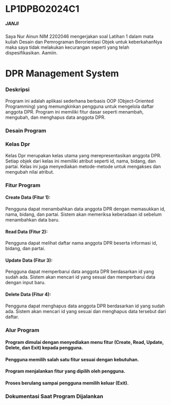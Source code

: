 # LP1DPBO2024C1
##### JANJI
Saya Nur Ainun NIM 2202046 mengerjakan soal Latihan 1 dalam mata kuliah Desain dan Pemrograman Berorientasi Objek untuk keberkahanNya maka saya tidak melakukan kecurangan seperti yang telah dispesifikasikan. Aamiin.

# DPR Management System
### Deskripsi
Program ini adalah aplikasi sederhana berbasis OOP (Object-Oriented Programming) yang memungkinkan pengguna untuk mengelola daftar anggota DPR. Program ini memiliki fitur dasar seperti menambah, mengubah, dan menghapus data anggota DPR.

### Desain Program
### Kelas Dpr
Kelas Dpr merupakan kelas utama yang merepresentasikan anggota DPR. Setiap objek dari kelas ini memiliki atribut seperti id, nama, bidang, dan partai. Kelas ini juga menyediakan metode-metode untuk mengakses dan mengubah nilai atribut.

### Fitur Program
#### Create Data (Fitur 1):

Pengguna dapat menambahkan data anggota DPR dengan memasukkan id, nama, bidang, dan partai.
Sistem akan memeriksa keberadaan id sebelum menambahkan data baru.

#### Read Data (Fitur 2):

Pengguna dapat melihat daftar nama anggota DPR beserta informasi id, bidang, dan partai.

#### Update Data (Fitur 3):

Pengguna dapat memperbarui data anggota DPR berdasarkan id yang sudah ada.
Sistem akan mencari id yang sesuai dan memperbarui data dengan input baru.

#### Delete Data (Fitur 4):

Pengguna dapat menghapus data anggota DPR berdasarkan id yang sudah ada.
Sistem akan mencari id yang sesuai dan menghapus data tersebut dari daftar.

### Alur Program
#### Program dimulai dengan menyediakan menu fitur (Create, Read, Update, Delete, dan Exit) kepada pengguna.
#### Pengguna memilih salah satu fitur sesuai dengan kebutuhan.
#### Program menjalankan fitur yang dipilih oleh pengguna.
#### Proses berulang sampai pengguna memilih keluar (Exit).

### Dokumentasi Saat Program Dijalankan



